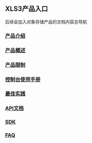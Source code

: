## XLS3产品入口

后续会加入对象存储产品的文档内容总导航
### [产品介绍](https://github.com/zhoudshu/documents/blob/main/cn/objectstore/introduce.md)
### [产品概述](https://github.com/zhoudshu/documents/blob/main/cn/objectstore/summary.md)
### [产品限制](https://github.com/zhoudshu/documents/blob/main/cn/objectstore/limit.md)
### [控制台使用手册](https://github.com/zhoudshu/documents/blob/main/cn/objectstore/console.md)
### [最佳实践](https://github.com/zhoudshu/documents/blob/main/cn/objectstore/bestpractice.md)
### [API文档](https://github.com/zhoudshu/documents/blob/main/cn/objectstore/api.md)
### [SDK](https://github.com/zhoudshu/documents/blob/main/cn/objectstore/sdk.md)
### [FAQ](https://github.com/zhoudshu/documents/blob/main/cn/objectstore/faq.md)
